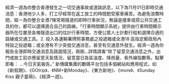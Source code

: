 經濟一週為你整合香港發生之一切交通事故或道路訊息，以下為11月01日即時交通消息：香港地少人多，打工仔經常在返工放工的時間飽受塞車痛苦。為避免浪費時間，經一為你整合全港7條常用隧道的即時行車狀況，無論是揸車或搭公共交通工具的你，都可以選擇適合自己的路線。「行車時間顯示系統」提供由行車時間顯示器所在位置至各條隧道出口的估計行車時間，方便公眾人士計劃行程和選擇合適的路線或交通工具。2. 投入各運輸署牌照事務處之投遞箱或全港18 區指定郵政局內特設之投遞箱；或全港有不少突發交通消息，甚至有交通意外發生。經濟一週為你報告全港即時交通消息及路面情況，剛剛…詳情請看“除了留意交通消息之外，出門或放工前亦應留意天氣情況，留意當日各區溫度、降雨量、紫外線指數等。點擊即看：
…今日天氣報告。”
                                        新傳媒集團的數碼平台包括多個網站和應用程式，如
                                        《新假期》、《GOtrip》、《NM+新Monday》、《東方新地》、《more》、《Sunday Kiss 親子童萌》、《經濟一週》。
                                    